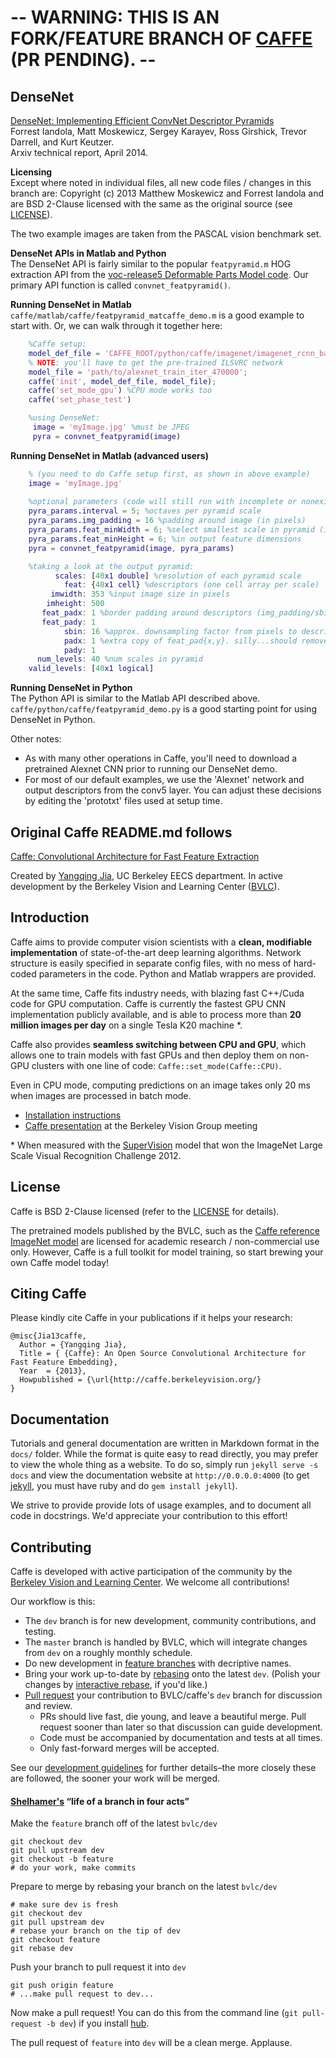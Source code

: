 # -- WARNING: THIS IS AN FORK/FEATURE BRANCH OF [CAFFE](http://github.com/BVLC/caffe) (PR PENDING). --
## DenseNet

[DenseNet: Implementing Efficient ConvNet Descriptor Pyramids](http://arxiv.org/abs/1404.1869)<br>
Forrest Iandola, Matt Moskewicz, Sergey Karayev, Ross Girshick, Trevor Darrell, and Kurt Keutzer.<br>
Arxiv technical report, April 2014.

<b>Licensing</b><br>
Except where noted in individual files, all new code files / changes in this branch are:
Copyright (c) 2013 Matthew Moskewicz and Forrest Iandola
and are BSD 2-Clause licensed with the same as the original source (see [LICENSE](LICENSE)).

The two example images are taken from the PASCAL vision benchmark set.

<b>DenseNet APIs in Matlab and Python</b><br>
The DenseNet API is fairly similar to the popular `featpyramid.m` HOG extraction API from the [voc-release5 Deformable Parts Model code](https://github.com/rbgirshick/voc-dpm/blob/master/features/featpyramid.m). Our primary API function is called `convnet_featpyramid()`.

<b>Running DenseNet in Matlab</b><br>
`caffe/matlab/caffe/featpyramid_matcaffe_demo.m` is a good example to start with. Or, we can walk through it together here:

```matlab
    %Caffe setup:
    model_def_file = 'CAFFE_ROOT/python/caffe/imagenet/imagenet_rcnn_batch_1_input_1100x1100_output_conv5.prototxt'
    % NOTE: you'll have to get the pre-trained ILSVRC network
    model_file = 'path/to/alexnet_train_iter_470000';
    caffe('init', model_def_file, model_file);
    caffe('set_mode_gpu') %CPU mode works too
    caffe('set_phase_test')

    %using DenseNet: 
     image = 'myImage.jpg' %must be JPEG
     pyra = convnet_featpyramid(image)
```

<b>Running DenseNet in Matlab (advanced users)</b><br>
```matlab
    % (you need to do Caffe setup first, as shown in above example)
    image = 'myImage.jpg'
    
    %optional parameters (code will still run with incomplete or nonexistant pyra_params):
    pyra_params.interval = 5; %octaves per pyramid scale
    pyra_params.img_padding = 16 %padding around image (in pixels)
    pyra_params.feat_minWidth = 6; %select smallest scale in pyramid (in output feature dimensions)
    pyra_params.feat_minHeight = 6; %in output feature dimensions
    pyra = convnet_featpyramid(image, pyra_params)

    %taking a look at the output pyramid:
          scales: [40x1 double] %resolution of each pyramid scale
            feat: {40x1 cell} %descriptors (one cell array per scale)
         imwidth: 353 %input image size in pixels
        imheight: 500
       feat_padx: 1 %border padding around descriptors (img_padding/sbin)
       feat_pady: 1
            sbin: 16 %approx. downsampling factor from pixels to descriptors
            padx: 1 %extra copy of feat_pad{x,y}. silly...should remove?
            pady: 1
      num_levels: 40 %num scales in pyramid
    valid_levels: [40x1 logical]
```

<b>Running DenseNet in Python</b><br>
The Python API is similar to the Matlab API described above. 
`caffe/python/caffe/featpyramid_demo.py` is a good starting point for using DenseNet in Python.


Other notes:
- As with many other operations in Caffe, you'll need to download a pretrained Alexnet CNN prior to running our DenseNet demo.
- For most of our default examples, we use the 'Alexnet' network and output descriptors from the conv5 layer. You can adjust these decisions by editing the 'prototxt' files used at setup time.


## Original Caffe README.md follows

[Caffe: Convolutional Architecture for Fast Feature Extraction](http://caffe.berkeleyvision.org)

Created by [Yangqing Jia](http://daggerfs.com), UC Berkeley EECS department.
In active development by the Berkeley Vision and Learning Center ([BVLC](http://bvlc.eecs.berkeley.edu/)).

## Introduction

Caffe aims to provide computer vision scientists with a **clean, modifiable
implementation** of state-of-the-art deep learning algorithms. Network structure
is easily specified in separate config files, with no mess of hard-coded
parameters in the code. Python and Matlab wrappers are provided.

At the same time, Caffe fits industry needs, with blazing fast C++/Cuda code for
GPU computation. Caffe is currently the fastest GPU CNN implementation publicly
available, and is able to process more than **20 million images per day** on a
single Tesla K20 machine \*.

Caffe also provides **seamless switching between CPU and GPU**, which allows one
to train models with fast GPUs and then deploy them on non-GPU clusters with one
line of code: `Caffe::set_mode(Caffe::CPU)`.

Even in CPU mode, computing predictions on an image takes only 20 ms when images
are processed in batch mode.

* [Installation instructions](http://caffe.berkeleyvision.org/installation.html)
* [Caffe presentation](https://docs.google.com/presentation/d/1lzyXMRQFlOYE2Jy0lCNaqltpcCIKuRzKJxQ7vCuPRc8/edit?usp=sharing) at the Berkeley Vision Group meeting

\* When measured with the [SuperVision](http://www.image-net.org/challenges/LSVRC/2012/supervision.pdf) model that won the ImageNet Large Scale Visual Recognition Challenge 2012.

## License

Caffe is BSD 2-Clause licensed (refer to the
[LICENSE](http://caffe.berkeleyvision.org/license.html) for details).

The pretrained models published by the BVLC, such as the
[Caffe reference ImageNet model](https://www.dropbox.com/s/n3jups0gr7uj0dv/caffe_reference_imagenet_model)
are licensed for academic research / non-commercial use only. However, Caffe is
a full toolkit for model training, so start brewing your own Caffe model today!

## Citing Caffe

Please kindly cite Caffe in your publications if it helps your research:

    @misc{Jia13caffe,
      Author = {Yangqing Jia},
      Title = { {Caffe}: An Open Source Convolutional Architecture for Fast Feature Embedding},
      Year  = {2013},
      Howpublished = {\url{http://caffe.berkeleyvision.org/}
    }

## Documentation

Tutorials and general documentation are written in Markdown format in the `docs/` folder.
While the format is quite easy to read directly, you may prefer to view the whole thing as a website.
To do so, simply run `jekyll serve -s docs` and view the documentation website at `http://0.0.0.0:4000` (to get [jekyll](http://jekyllrb.com/), you must have ruby and do `gem install jekyll`).

We strive to provide provide lots of usage examples, and to document all code in docstrings.
We'd appreciate your contribution to this effort!

## Contributing

Caffe is developed with active participation of the community by the [Berkeley Vision and Learning Center](http://bvlc.eecs.berkeley.edu/).
We welcome all contributions!

Our workflow is this:

- The `dev` branch is for new development, community contributions, and testing.
- The `master` branch is handled by BVLC, which will integrate changes from `dev` on a roughly monthly schedule.
- Do new development in [feature branches](https://www.atlassian.com/git/workflows#!workflow-feature-branch) with decriptive names.
- Bring your work up-to-date by [rebasing](http://git-scm.com/book/en/Git-Branching-Rebasing) onto the latest `dev`. (Polish your changes by [interactive rebase](https://help.github.com/articles/interactive-rebase), if you'd like.)
- [Pull request](https://help.github.com/articles/using-pull-requests) your contribution to BVLC/caffe's `dev` branch for discussion and review.
  * PRs should live fast, die young, and leave a beautiful merge. Pull
    request sooner than later so that discussion can guide development.
  * Code must be accompanied by documentation and tests at all times.
  * Only fast-forward merges will be accepted.

See our [development guidelines](http://caffe.berkeleyvision.org/development.html) for further details–the more closely these are followed, the sooner your work will be merged.

#### [Shelhamer's](https://github.com/shelhamer) “life of a branch in four acts”

Make the `feature` branch off of the latest `bvlc/dev`
```
git checkout dev
git pull upstream dev
git checkout -b feature
# do your work, make commits
```

Prepare to merge by rebasing your branch on the latest `bvlc/dev`
```
# make sure dev is fresh
git checkout dev
git pull upstream dev
# rebase your branch on the tip of dev
git checkout feature
git rebase dev
```

Push your branch to pull request it into `dev`
```
git push origin feature
# ...make pull request to dev...
```

Now make a pull request! You can do this from the command line (`git pull-request -b dev`) if you install [hub](https://github.com/github/hub).

The pull request of `feature` into `dev` will be a clean merge. Applause.
